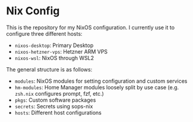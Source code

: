 # Nix Config

This is the repository for my NixOS configuration. I currently use it to configure three different hosts:
- `nixos-desktop`: Primary Desktop
- `nixos-hetzner-vps`: Hetzner ARM VPS
- `nixos-wsl`: NixOS through WSL2

The general structure is as follows:
- `modules`: NixOS modules for setting configuration and custom services
- `hm-modules`: Home Manager modules loosely split by use case (e.g. `zsh.nix` configures prompt, fzf, etc.)
- `pkgs`: Custom software packages
- `secrets`: Secrets using sops-nix
- `hosts`: Different host configurations
